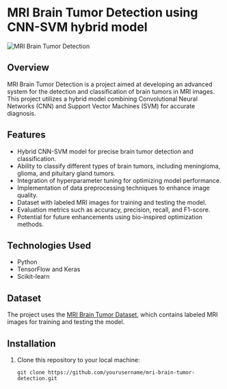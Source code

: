 # MRI Brain Tumor Detection using CNN-SVM hybrid model

![MRI Brain Tumor Detection](https://prod-images-static.radiopaedia.org/images/17022440/df9c05ff19e7dedf2af31796666fdd_gallery.jpeg)

## Overview

MRI Brain Tumor Detection is a project aimed at developing an advanced system for the detection and classification of brain tumors in MRI images. This project utilizes a hybrid model combining Convolutional Neural Networks (CNN) and Support Vector Machines (SVM) for accurate diagnosis.

## Features

- Hybrid CNN-SVM model for precise brain tumor detection and classification.
- Ability to classify different types of brain tumors, including meningioma, glioma, and pituitary gland tumors.
- Integration of hyperparameter tuning for optimizing model performance.
- Implementation of data preprocessing techniques to enhance image quality.
- Dataset with labeled MRI images for training and testing the model.
- Evaluation metrics such as accuracy, precision, recall, and F1-score.
- Potential for future enhancements using bio-inspired optimization methods.

## Technologies Used

- Python
- TensorFlow and Keras
- Scikit-learn

## Dataset

The project uses the [MRI Brain Tumor Dataset](https://drive.google.com/file/d/1VD2m1RW5s_Zb8fYwuyLTMFndBBJFvctN/view?usp=drive_link), which contains labeled MRI images for training and testing the model.

## Installation

1. Clone this repository to your local machine:

   ```shell
   git clone https://github.com/yourusername/mri-brain-tumor-detection.git
